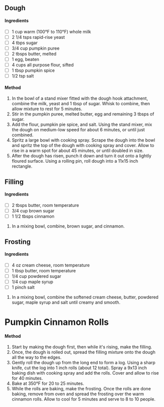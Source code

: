 ## Dough

#### Ingredients

- [ ] 1 cup warm (100°F to 110°F) whole milk
- [ ] 2 1/4 tsps rapid-rise yeast
- [ ] 4 tbps sugar
- [ ] 3/4 cup pumpkin puree
- [ ] 2 tbsps butter, melted
- [ ] 1 egg, beaten
- [ ] 4 cups all purpose flour, sifted
- [ ] 1 tbsp pumpkin spice
- [ ] 1/2 tsp salt

#### Method

1. In the bowl of a stand mixer fitted with the dough hook attachment, combine the milk, yeast and 1 tbsp of sugar. Whisk to combine, then allow mixture to rest for 5 minutes.
2. Stir in the pumpkin puree, melted butter, egg and remaining 3 tbsps of sugar.
3. Add the flour, pumpkin pie spice, and salt. Using the stand mixer, mix the dough on medium-low speed for about 6 minutes, or until just combined.
4. Spritz a large bowl with cooking spray. Scrape the dough into the bowl and spritz the top of the dough with cooking spray and cover. Allow to rise in a warm spot for about 45 minutes, or until doubled in size.
5. After the dough has risen, punch it down and turn it out onto a lightly floured surface. Using a rolling pin, roll dough into a 11x15 inch rectangle.

## Filling

#### Ingredients

- [ ] 2 tbsps butter, room temperature
- [ ] 3/4 cup brown sugar
- [ ] 1 1/2 tbsps cinnamon

1. In a mixing bowl, combine, brown sugar, and cinnamon.

## Frosting

#### Ingredients

- [ ] 4 oz cream cheese, room temperature
- [ ] 1 tbsp butter, room temperature
- [ ] 1/4 cup powdered sugar
- [ ] 1/4 cup maple syrup
- [ ] 1 pinch salt

1. In a mixing bowl, combine the softened cream cheese, butter, powdered sugar, maple syrup and salt until creamy and smooth.

<!-- TAG: baking -->
<!-- TAG: bread -->
<!-- TAG: breakfast -->
<!-- TAG: roll -->
<!-- TAG: treat -->
<!-- TAG: dessert -->
<!-- TAG: holiday -->
<!-- TAG: halloween -->

# Pumpkin Cinnamon Rolls

#### Method

1. Start by making the dough first, then while it's rising, make the filling.
2. Once, the dough is rolled out, spread the filling mixture onto the dough all the way to the edges.
3. Gently roll the dough up from the long end to form a log. Using a sharp knife, cut the log into 1 inch rolls (about 12 total). Spray a 9x13 inch baking dish with cooking spray and add the rolls. Cover and allow to rise for 40 minutes.
4. Bake at 350°F for 20 to 25 minutes.
5. While the rolls are baking, make the frosting. Once the rolls are done baking, remove from oven and spread the frosting over the warm cinnamon rolls. Allow to cool for 5 minutes and serve to 8 to 10 people.
